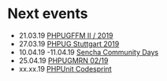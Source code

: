 # Next events

* 21.03.19 [PHPUGFFM II / 2019](https://www.phpugffm.de/veranstaltungen-2/phpugffm-ii-2019/)
* 27.03.19 [PHPUG Stuttgart 2019](https://www.meetup.com/de-DE/PHP-User-Group-Stuttgart/events/258961133/)
* 10.04.19 -11.04.19 [Sencha Community Days](https://sencha-community-days.de)
* 25.04.19 [PHPUGMRN 02/19](https://www.meetup.com/de-DE/PHPUG-Rhein-Neckar/events/257563653/)
* xx.xx.19 [PHPUnit Codesprint](https://phpunit.de/code-sprints/index.html)
